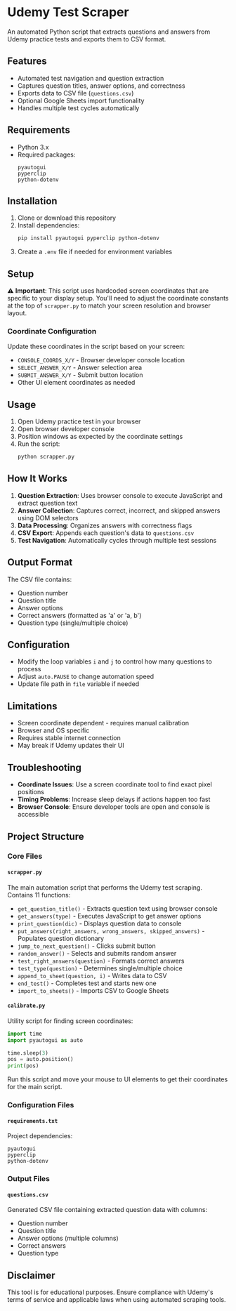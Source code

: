 # Udemy Test Scraper

An automated Python script that extracts questions and answers from Udemy practice tests and exports them to CSV format.

## Features

- Automated test navigation and question extraction
- Captures question titles, answer options, and correctness
- Exports data to CSV file (`questions.csv`)
- Optional Google Sheets import functionality
- Handles multiple test cycles automatically

## Requirements

- Python 3.x
- Required packages:
  ```
  pyautogui
  pyperclip
  python-dotenv
  ```

## Installation

1. Clone or download this repository
2. Install dependencies:
   ```bash
   pip install pyautogui pyperclip python-dotenv
   ```
3. Create a `.env` file if needed for environment variables

## Setup

⚠️ **Important**: This script uses hardcoded screen coordinates that are specific to your display setup. You'll need to adjust the coordinate constants at the top of `scrapper.py` to match your screen resolution and browser layout.

### Coordinate Configuration

Update these coordinates in the script based on your screen:
- `CONSOLE_COORDS_X/Y` - Browser developer console location
- `SELECT_ANSWER_X/Y` - Answer selection area
- `SUBMIT_ANSWER_X/Y` - Submit button location
- Other UI element coordinates as needed

## Usage

1. Open Udemy practice test in your browser
2. Open browser developer console
3. Position windows as expected by the coordinate settings
4. Run the script:
   ```bash
   python scrapper.py
   ```

## How It Works

1. **Question Extraction**: Uses browser console to execute JavaScript and extract question text
2. **Answer Collection**: Captures correct, incorrect, and skipped answers using DOM selectors
3. **Data Processing**: Organizes answers with correctness flags
4. **CSV Export**: Appends each question's data to `questions.csv`
5. **Test Navigation**: Automatically cycles through multiple test sessions

## Output Format

The CSV file contains:
- Question number
- Question title
- Answer options
- Correct answers (formatted as 'a' or 'a, b')
- Question type (single/multiple choice)

## Configuration

- Modify the loop variables `i` and `j` to control how many questions to process
- Adjust `auto.PAUSE` to change automation speed
- Update file path in `file` variable if needed

## Limitations

- Screen coordinate dependent - requires manual calibration
- Browser and OS specific
- Requires stable internet connection
- May break if Udemy updates their UI

## Troubleshooting

- **Coordinate Issues**: Use a screen coordinate tool to find exact pixel positions
- **Timing Problems**: Increase sleep delays if actions happen too fast
- **Browser Console**: Ensure developer tools are open and console is accessible

## Project Structure

### Core Files

#### `scrapper.py`
The main automation script that performs the Udemy test scraping. Contains 11 functions:

- `get_question_title()` - Extracts question text using browser console
- `get_answers(type)` - Executes JavaScript to get answer options
- `print_question(dic)` - Displays question data to console
- `put_answers(right_answers, wrong_answers, skipped_answers)` - Populates question dictionary
- `jump_to_next_question()` - Clicks submit button
- `random_answer()` - Selects and submits random answer
- `test_right_answers(question)` - Formats correct answers
- `test_type(question)` - Determines single/multiple choice
- `append_to_sheet(question, i)` - Writes data to CSV
- `end_test()` - Completes test and starts new one
- `import_to_sheets()` - Imports CSV to Google Sheets

#### `calibrate.py`
Utility script for finding screen coordinates:
```python
import time
import pyautogui as auto

time.sleep(3)
pos = auto.position()
print(pos)
```
Run this script and move your mouse to UI elements to get their coordinates for the main script.

### Configuration Files

#### `requirements.txt`
Project dependencies:
```
pyautogui
pyperclip
python-dotenv
```

### Output Files

#### `questions.csv`
Generated CSV file containing extracted question data with columns:
- Question number
- Question title
- Answer options (multiple columns)
- Correct answers
- Question type

## Disclaimer

This tool is for educational purposes. Ensure compliance with Udemy's terms of service and applicable laws when using automated scraping tools.